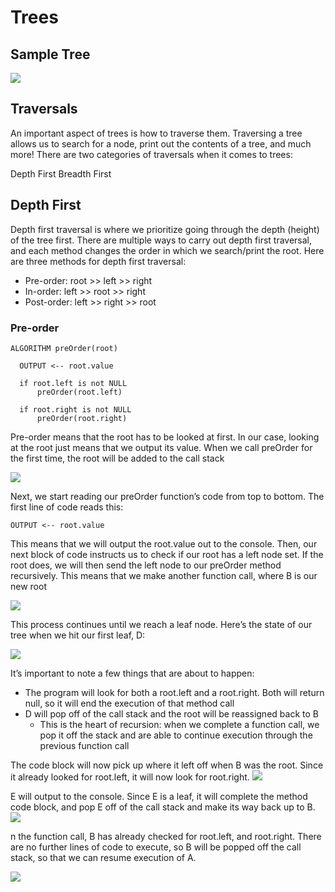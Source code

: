 # Trees

## Sample Tree

![](https://codefellows.github.io/common_curriculum/data_structures_and_algorithms/Code_401/class-15/resources/images/BinaryTree1.PNG)

## Traversals

An important aspect of trees is how to traverse them. Traversing a tree allows us to search for a node, print out the contents of a tree, and much more! There are two categories of traversals when it comes to trees:

Depth First
Breadth First

## Depth First

Depth first traversal is where we prioritize going through the depth (height) of the tree first. There are multiple ways to carry out depth first traversal, and each method changes the order in which we search/print the root. Here are three methods for depth first traversal:

- Pre-order: root >> left >> right
- In-order: left >> root >> right
- Post-order: left >> right >> root

### Pre-order

```
ALGORITHM preOrder(root)

  OUTPUT <-- root.value

  if root.left is not NULL
      preOrder(root.left)

  if root.right is not NULL
      preOrder(root.right)
```

Pre-order means that the root has to be looked at first. In our case, looking at the root just means that we output its value. When we call preOrder for the first time, the root will be added to the call stack

![](https://codefellows.github.io/common_curriculum/data_structures_and_algorithms/Code_401/class-15/resources/images/DepthTraversal1.PNG)

Next, we start reading our preOrder function’s code from top to bottom. The first line of code reads this:

```
OUTPUT <-- root.value
```

This means that we will output the root.value out to the console. Then, our next block of code instructs us to check if our root has a left node set. If the root does, we will then send the left node to our preOrder method recursively. This means that we make another function call, where B is our new root

![](https://codefellows.github.io/common_curriculum/data_structures_and_algorithms/Code_401/class-15/resources/images/DepthTraversal2.PNG)

This process continues until we reach a leaf node. Here’s the state of our tree when we hit our first leaf, D:

![](https://codefellows.github.io/common_curriculum/data_structures_and_algorithms/Code_401/class-15/resources/images/DepthTraversal3.PNG)

It’s important to note a few things that are about to happen:

- The program will look for both a root.left and a root.right. Both will return null, so it will end the execution of that method call
- D will pop off of the call stack and the root will be reassigned back to B
  - This is the heart of recursion: when we complete a function call, we pop it off the stack and are able to continue execution through the previous function call

The code block will now pick up where it left off when B was the root. Since it already looked for root.left, it will now look for root.right.
![](https://codefellows.github.io/common_curriculum/data_structures_and_algorithms/Code_401/class-15/resources/images/DepthTraversal5.PNG)

E will output to the console. Since E is a leaf, it will complete the method code block, and pop E off of the call stack and make its way back up to B.
![](https://codefellows.github.io/common_curriculum/data_structures_and_algorithms/Code_401/class-15/resources/images/DepthTraversal6.PNG)

n the function call, B has already checked for root.left, and root.right. There are no further lines of code to execute, so B will be popped off the call stack, so that we can resume execution of A.

![](https://codefellows.github.io/common_curriculum/data_structures_and_algorithms/Code_401/class-15/resources/images/DepthTraversal7.PNG)
